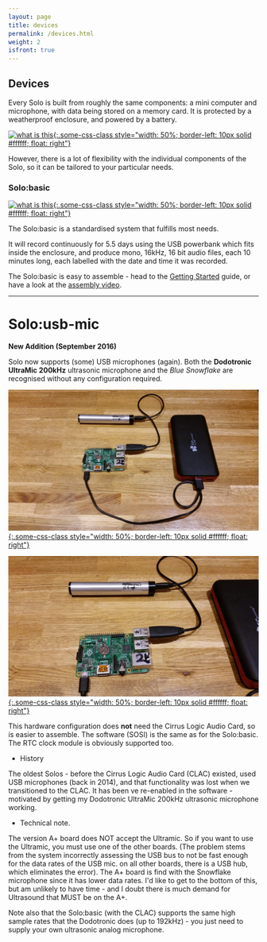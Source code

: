 ```yaml
---
layout: page
title: devices
permalink: /devices.html
weight: 2
isfront: true
---
```


## Devices

Every Solo is built from roughly the same components: a mini computer and
microphone, with data being stored on a memory card. It is protected
by a weatherproof enclosure, and powered by a battery.

[![what is this](/img/solo-boxed.jpg "boxed Solo" ){:.some-css-class style="width: 50%; border-left: 10px solid #ffffff; float: right"}](/img/solo-boxed.jpg)<br>

However, there is a lot of flexibility with the individual components
of the Solo, so it can be tailored to your particular needs.

### Solo:basic

[![what is this](/img/solo-naked-powerbank-8x6.jpg "inside a Solo" ){:.some-css-class style="width: 50%; border-left: 10px solid #ffffff; float: right"}](/img/solo-naked-powerbank-8x6.jpg)

The Solo:basic is a standardised system that fulfills most needs.

It will record continuously for 5.5 days using the USB powerbank which
fits inside the enclosure, and produce mono, 16kHz, 16 bit audio files,
each 10 minutes long, each labelled with the date and time it was recorded.


The Solo:basic is easy to assemble - head to the
[Getting&nbsp;Started](/documentation/getting-started.html) guide, or
have a look at the [assembly video](https://youtu.be/2Fq05JlEKjw?t=122).

<hr>

# Solo:usb-mic

**New Addition (September 2016)**

Solo now supports (some) USB microphones (again).  Both the __Dodotronic
UltraMic 200kHz__ ultrasonic microphone and the _Blue Snowflake_ are
recognised without any configuration required.

[![what is this](/img/dodo1.jpg "Solo:usb-mic with dodotronic 200kHz microphone" ){:.some-css-class style="width: 50%; border-left: 10px solid #ffffff; float: right"}](/img/dodo1.jpg)<br>

[![what is this](/img/dodo2.jpg "Solo:usb-mic with Blue Snowflake microphone" ){:.some-css-class style="width: 50%; border-left: 10px solid #ffffff; float: right"}](/img/dodo2.jpg)<br>


This hardware configuration does **not** need the Cirrus Logic Audio
Card, so is easier to assemble.  The software (SOSI) is the same as
for the Solo:basic.  The RTC clock module is obviously supported too.


* History

The oldest Solos - before the Cirrus Logic Audio Card (CLAC) existed,
used USB microphones (back in 2014), and that functionality was lost
when we transitioned to the CLAC.  It has been ve re-enabled in the
software - motivated by getting my Dodotronic UltraMic 200kHz
ultrasonic microphone working.

* Technical note.

The version A+ board does NOT accept the Ultramic.  So if you want to
use the Ultramic, you must use one of the other boards. (The problem
stems from the system incorrectly assessing the USB bus to not be fast
enough for the data rates of the USB mic. on all other boards, there
is a USB hub, which eliminates the error).  The A+ board is find with
the Snowflake microphone since it has lower data rates.  I'd like to
get to the bottom of this, but am unlikely to have time - and I doubt
there is much demand for Ultrasound that MUST be on the A+.

Note also that the Solo:basic (with the CLAC) supports the same high
sample rates that the Dodotronic does (up to 192kHz) - you just need
to supply your own ultrasonic analog microphone.
